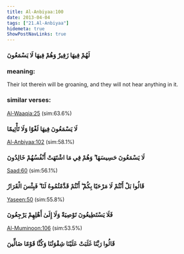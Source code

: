 ```yaml
---
title: Al-Anbiyaa:100
date: 2013-04-04
tags: ["21.Al-Anbiyaa"]
hidemeta: true 
ShowPostNavLinks: true 
---
```

### لَهُمْ فِيهَا زَفِيرٌ وَهُمْ فِيهَا لَا يَسْمَعُونَ
### meaning: 
Their lot therein will be groaning, and they will not hear anything in it.
### similar verses: 

[Al-Waaqia:25](/56/25) (sim:63.6%)

### لَا يَسْمَعُونَ فِيهَا لَغْوًا وَلَا تَأْثِيمًا

[Al-Anbiyaa:102](/21/102) (sim:58.1%)

### لَا يَسْمَعُونَ حَسِيسَهَا ۖ وَهُمْ فِي مَا اشْتَهَتْ أَنْفُسُهُمْ خَالِدُونَ

[Saad:60](/38/60) (sim:56.1%)

### قَالُوا بَلْ أَنْتُمْ لَا مَرْحَبًا بِكُمْ ۖ أَنْتُمْ قَدَّمْتُمُوهُ لَنَا ۖ فَبِئْسَ الْقَرَارُ

[Yaseen:50](/36/50) (sim:55.8%)

### فَلَا يَسْتَطِيعُونَ تَوْصِيَةً وَلَا إِلَىٰ أَهْلِهِمْ يَرْجِعُونَ

[Al-Muminoon:106](/23/106) (sim:53.5%)

### قَالُوا رَبَّنَا غَلَبَتْ عَلَيْنَا شِقْوَتُنَا وَكُنَّا قَوْمًا ضَالِّينَ
